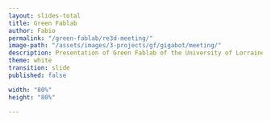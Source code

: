 ```yaml
---
layout: slides-total
title: Green Fablab
author: Fabio
permalink: "/green-fablab/re3d-meeting/"
image-path: "/assets/images/3-projects/gf/gigabot/meeting/"
description: Presentation of Green Fablab of the University of Lorraine
theme: white
transition: slide
published: false

width: "80%"
height: "80%"

---
```


<section data-markdown data-separator="---">
<script type="text/template">


{% for i in (1..9) %}

{% assign Diapo = "Diapositive" | append:  i   | append: ".jpeg"  %}

<!-- .slide: data-background="{{ site.baseurl | append:page.image-path | append: Diapo  }}" data-background-size="80%"  -->

---

{% endfor %}


{% for i in (10..40) %}

{% assign Diapo = "Diapositive" | append:  i   | append: ".jpeg"  %}

<!-- .slide: data-background="{{ site.baseurl | append:page.image-path | append: Diapo  }}" data-background-size="80%"  -->

---

{% endfor %}



  
</script>
</section>
